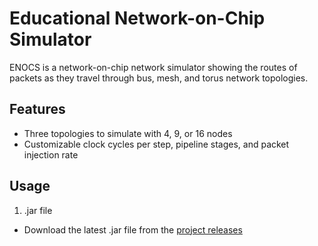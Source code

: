 # Educational Network-on-Chip Simulator

ENOCS is a network-on-chip network simulator showing the routes of packets as they travel through bus, mesh, and torus network topologies.

## Features

* Three topologies to simulate with 4, 9, or 16 nodes
* Customizable clock cycles per step, pipeline stages, and packet injection rate

## Usage
1. .jar file
* Download the latest .jar file from the [project releases](https://github.com/aacherny/ENoCS/releases)

